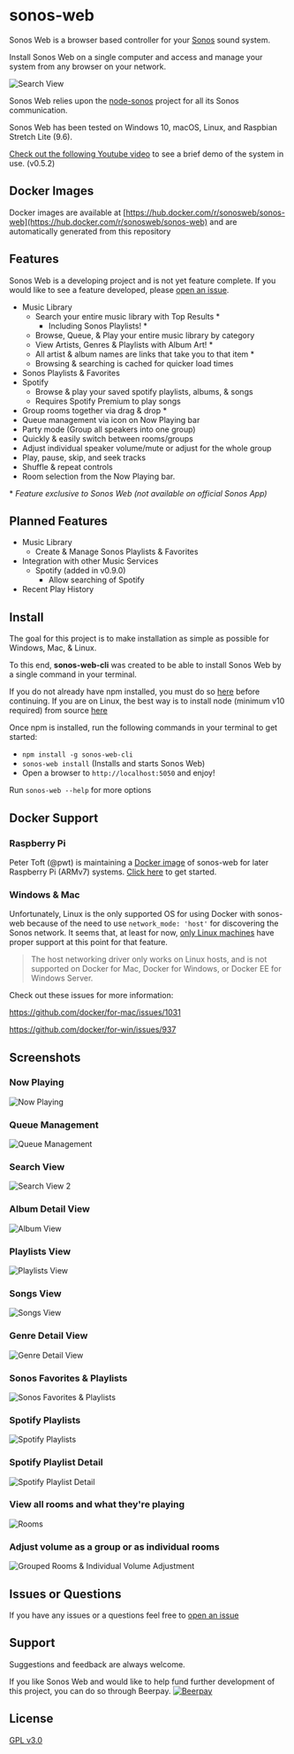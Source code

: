 # sonos-web
Sonos Web is a browser based controller for your [Sonos](https://www.sonos.com/system) sound system.

Install Sonos Web on a single computer and access and manage your system from any browser on your network.

![Search View](https://user-images.githubusercontent.com/5977736/51435364-fec86800-1c32-11e9-8ca0-a162b1dc1e91.png)


Sonos Web relies upon the [node-sonos](https://github.com/bencevans/node-sonos) project for all its Sonos communication.

Sonos Web has been tested on Windows 10, macOS, Linux, and Raspbian Stretch Lite (9.6).

[Check out the following Youtube video](https://youtu.be/0q8Z-XV81Z4) to see a brief demo of the system in use. (v0.5.2)

## Docker Images

Docker images are available at [https://hub.docker.com/r/sonosweb/sonos-web](https://hub.docker.com/r/sonosweb/sonos-web) and are automatically generated from this repository

## Features
Sonos Web is a developing project and is not yet feature complete. If you would like to see a feature developed, please [open an issue](https://github.com/Villarrealized/sonos-web/issues/new).

 * Music Library
    * Search your entire music library with Top Results *
      * Including Sonos Playlists! *
    * Browse, Queue, & Play your entire music library by category
    * View Artists, Genres & Playlists with Album Art! *
    * All artist & album names are links that take you to that item *
    * Browsing & searching is cached for quicker load times
 * Sonos Playlists & Favorites
 * Spotify
    * Browse & play your saved spotify playlists, albums, & songs
    * Requires Spotify Premium to play songs
 * Group rooms together via drag & drop *
 * Queue management via icon on Now Playing bar
 * Party mode (Group all speakers into one group)
 * Quickly & easily switch between rooms/groups
 * Adjust individual speaker volume/mute or adjust for the whole group 
 * Play, pause, skip, and seek tracks
 * Shuffle & repeat controls 
 * Room selection from the Now Playing bar.

 \* *Feature exclusive to Sonos Web (not available on official Sonos App)*
 

## Planned Features
 * Music Library    
    * Create & Manage Sonos Playlists & Favorites
 * Integration with other Music Services
    * Spotify (added in v0.9.0)
      * Allow searching of Spotify
 * Recent Play History

## Install
The goal for this project is to make installation as simple as possible for Windows, Mac, & Linux.

To this end, **sonos-web-cli** was created to be able to install Sonos Web by a single command in your terminal.

If you do not already have npm installed, you must do so [here](https://www.npmjs.com/get-npm) before continuing.
If you are on Linux, the best way is to install node (minimum v10 required) from source [here](https://github.com/nodesource/distributions)

Once npm is installed, run the following commands in your terminal to get started:
- `npm install -g sonos-web-cli`
- `sonos-web install` (Installs and starts Sonos Web)
- Open a browser to `http://localhost:5050` and enjoy!

Run `sonos-web --help` for more options

## Docker Support
### Raspberry Pi
Peter Toft (@pwt) is maintaining a [Docker image](https://hub.docker.com/r/psychlist/docker-sonos-web-arm) of sonos-web for later Raspberry Pi (ARMv7) systems.
[Click here](https://github.com/pwt/docker-sonos-web-arm) to get started.

### Windows & Mac
Unfortunately, Linux is the only supported OS for using Docker with sonos-web because of the need to use `network_mode: 'host'` for discovering the Sonos network. It seems that, at least for now, [only Linux machines](https://docs.docker.com/network/network-tutorial-host/#prerequisites) have proper support at this point for that feature.

> The host networking driver only works on Linux hosts, and is not supported on Docker for Mac, Docker for Windows, or Docker EE for Windows Server.


Check out these issues for more information:

https://github.com/docker/for-mac/issues/1031

https://github.com/docker/for-win/issues/937


## Screenshots

### Now Playing
![Now Playing](https://user-images.githubusercontent.com/5977736/52979809-91743800-3394-11e9-9566-f8d72a951fa8.png)

### Queue Management
![Queue Management](https://user-images.githubusercontent.com/5977736/50566855-89d0d500-0cfb-11e9-8c7c-181a624b5eb7.png)

### Search View
![Search View 2](https://user-images.githubusercontent.com/5977736/51435372-4ea72f00-1c33-11e9-9cdc-b7adf47e9d86.png)

### Album Detail View
![Album View](https://user-images.githubusercontent.com/5977736/51081850-4b51f780-16b7-11e9-88a4-4466a9af640d.png)

### Playlists View
![Playlists View](https://user-images.githubusercontent.com/5977736/51081853-602e8b00-16b7-11e9-9944-91384dd74f17.png)

### Songs View
![Songs View](https://user-images.githubusercontent.com/5977736/51081854-60c72180-16b7-11e9-8197-8f2080ad253a.png)

### Genre Detail View
![Genre Detail View](https://user-images.githubusercontent.com/5977736/51081846-09c14c80-16b7-11e9-8fd8-a158d1a1b8f6.png)

### Sonos Favorites & Playlists
![Sonos Favorites & Playlists](https://user-images.githubusercontent.com/5977736/52084269-e889a880-255e-11e9-96db-d73861e6b178.png)

### Spotify Playlists
![Spotify Playlists](https://user-images.githubusercontent.com/5977736/52979583-7228db00-3393-11e9-9555-395bcf2b8df1.png)

### Spotify Playlist Detail
![Spotify Playlist Detail](https://user-images.githubusercontent.com/5977736/52979580-6fc68100-3393-11e9-8f9b-206d401c12b4.png)

### View all rooms and what they're playing
![Rooms](https://user-images.githubusercontent.com/5977736/50566842-5c842700-0cfb-11e9-8e7b-56a981769d26.png)

### Adjust volume as a group or as individual rooms
![Grouped Rooms & Individual Volume Adjustment](https://user-images.githubusercontent.com/5977736/50566804-fdbead80-0cfa-11e9-86c9-21290ff33288.png)


## Issues or Questions
If you have any issues or a questions feel free to [open an issue](https://github.com/Villarrealized/sonos-web/issues/new)

## Support
Suggestions and feedback are always welcome. 

If you like Sonos Web and would like to help fund further development of this project, you can do so through Beerpay.
[![Beerpay](https://beerpay.io/Villarrealized/sonos-web/badge.svg?style=beer)](https://beerpay.io/Villarrealized/sonos-web)


## License
[GPL v3.0](https://github.com/Villarrealized/sonos-web-cli/blob/master/LICENSE)
